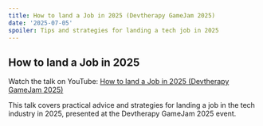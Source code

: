 ```yaml
---
title: How to land a Job in 2025 (Devtherapy GameJam 2025)
date: '2025-07-05'
spoiler: Tips and strategies for landing a tech job in 2025
---
```


## How to land a Job in 2025

Watch the talk on YouTube: [How to land a Job in 2025 (Devtherapy GameJam 2025)](https://youtu.be/DjqKuEMWm7E?si=Y8paaCTzM4NHbNhh)

This talk covers practical advice and strategies for landing a job in the tech industry in 2025, presented at the Devtherapy GameJam 2025 event.